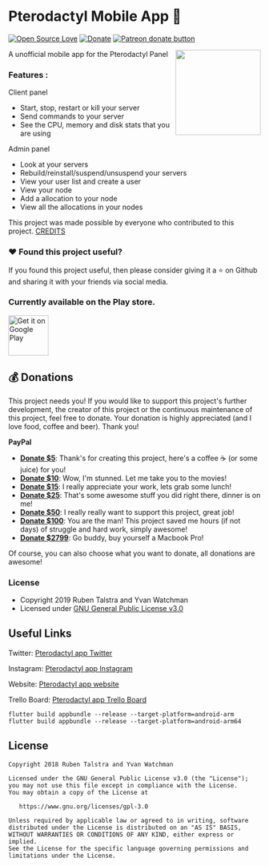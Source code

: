 # Pterodactyl Mobile App 🚀

[![Open Source Love](https://badges.frapsoft.com/os/v1/open-source.svg?v=102)](https://opensource.org/licenses/gpl-3.0)
[![Donate](https://img.shields.io/badge/Donate-PayPal-green.svg)](https://www.paypal.me/RDTalstra)
<span class="badge-patreon"><a href="https://www.patreon.com/Pterodactyl_app" title="Donate to this project using Patreon"><img src="https://img.shields.io/badge/Donate-Patreon-green.svg" alt="Patreon donate button" /></a></span>

A unofficial mobile app for the Pterodactyl Panel
<img align="right" src="https://raw.githubusercontent.com/rubentalstra/Pterodactyl-app/master/assets/images/pterodactylapp_BG.png" height="170">

### Features :
Client panel
- Start, stop, restart or kill your server
- Send commands to your server
- See the CPU, memory and disk stats that you are using

Admin panel
- Look at your servers
- Rebuild/reinstall/suspend/unsuspend your servers
- View your user list and create a user
- View your node 
- Add a allocation to your node
- View all the allocations in your nodes


This project was made possible by everyone who contributed to this project. [CREDITS](https://github.com/rubentalstra/Pterodactyl-app/blob/master/CREDITS.md)


### :heart: Found this project useful?
If you found this project useful, then please consider giving it a :star: on Github and sharing it with your friends via social media.


### Currently available on the Play store.

<a href='https://play.google.com/store/apps/details?id=nl.rubentalstra.pterodactyl_app'><img alt='Get it on Google Play' src='https://play.google.com/intl/en_us/badges/images/generic/en_badge_web_generic.png' height='80px'/></a>



## 💰 Donations

This project needs you! If you would like to support this project's further development, the creator of this project or the continuous maintenance of this project, feel free to donate. Your donation is highly appreciated (and I love food, coffee and beer). Thank you!

**PayPal**

- **[Donate \$5](https://www.paypal.me/RDTalstra/5)**: Thank's for creating this project, here's a coffee :coffee: (or some juice) for you!
- **[Donate \$10](https://www.paypal.me/RDTalstra/10)**: Wow, I'm stunned. Let me take you to the movies!
- **[Donate \$15](https://www.paypal.me/RDTalstra/15)**: I really appreciate your work, lets grab some lunch!
- **[Donate \$25](https://www.paypal.me/RDTalstra/25)**: That's some awesome stuff you did right there, dinner is on me!
- **[Donate \$50](https://www.paypal.me/RDTalstra/50)**: I really really want to support this project, great job!
- **[Donate \$100](https://www.paypal.me/RDTalstra/100)**: You are the man! This project saved me hours (if not days) of struggle and hard work, simply awesome!
- **[Donate \$2799](https://www.paypal.me/RDTalstra/2799)**: Go buddy, buy yourself a Macbook Pro!

Of course, you can also choose what you want to donate, all donations are awesome!


### License

- Copyright 2019 Ruben Talstra and Yvan Watchman
- Licensed under [GNU General Public License v3.0](https://github.com/rubentalstra/Pterodactyl-app/blob/master/LICENSE)


## Useful Links


Twitter: [Pterodactyl app Twitter](https://twitter.com/AppPterodactyl)

Instagram: [Pterodactyl app Instagram](https://www.instagram.com/pterodactyl_app/)

Website: [Pterodactyl app website](https://pterodactyl-app.com/)

Trello Board: [Pterodactyl app Trello Board](https://trello.com/b/YqCe05Vl/pterodactyl-app)


```
flutter build appbundle --release --target-platform=android-arm
flutter build appbundle --release --target-platform=android-arm64
```

License
-------

    Copyright 2018 Ruben Talstra and Yvan Watchman

    Licensed under the GNU General Public License v3.0 (the "License");
    you may not use this file except in compliance with the License.
    You may obtain a copy of the License at

       https://www.gnu.org/licenses/gpl-3.0

    Unless required by applicable law or agreed to in writing, software
    distributed under the License is distributed on an "AS IS" BASIS,
    WITHOUT WARRANTIES OR CONDITIONS OF ANY KIND, either express or implied.
    See the License for the specific language governing permissions and
    limitations under the License.
